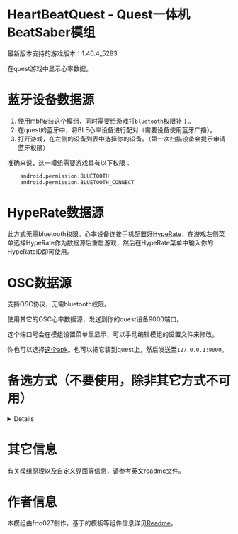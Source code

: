# HeartBeatQuest - Quest一体机BeatSaber模组

最新版本支持的游戏版本：1.40.4_5283

在quest游戏中显示心率数据。

# 蓝牙设备数据源

1. 使用[mbf](https://mbf.bsquest.xyz/)安装这个模组，同时需要给游戏打`bluetooth`权限补丁。
2. 在quest的蓝牙中，将BLE心率设备进行配对（需要设备使用蓝牙广播）。
3. 打开游戏，在左侧的设备列表中选择你的设备。（第一次扫描设备会提示申请蓝牙权限）

准确来说，这一模组需要游戏具有以下权限：


        android.permission.BLUETOOTH
        android.permission.BLUETOOTH_CONNECT

# HypeRate数据源

此方式无需bluetooth权限。心率设备连接手机配置好[HypeRate](https://www.hyperate.io/)，在游戏左侧菜单选择HypeRate作为数据源后重启游戏，然后在HypeRate菜单中输入你的HypeRateID即可使用。

# OSC数据源

支持OSC协议，无需bluetooth权限。

使用其它的OSC心率数据源，发送到你的quest设备9000端口。

这个端口号会在模组设置菜单里显示，可以手动编辑模组的设置文件来修改。

你也可以选择[这个apk](https://github.com/frto027/HeartbeatLanServer/releases/latest)。也可以把它装到quest上，然后发送至`127.0.0.1:9000`。

# 备选方式（不要使用，除非其它方式不可用）
<details>
        
> 可以使用一个安卓app来读取心率数据

把[这个apk](https://github.com/frto027/HeartbeatLanServer/releases/latest)安装到你的quest设备或者同局域网的安卓设备上。

</details>

# 其它信息

有关模组原理以及自定义界面等信息，请参考英文readme文件。

# 作者信息

本模组由frto027制作，基于的模板等组件信息详见[Readme](README.md)。
